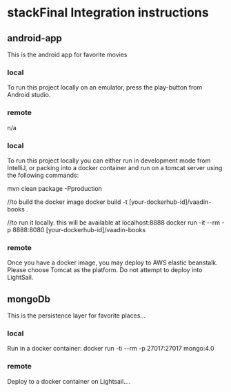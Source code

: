 # stackFinal Integration instructions

## android-app
This is the android app for favorite movies

### local
To run this project locally on an emulator, press the play-button from
Android studio.
### remote
n/a



### local
To run this project locally you can either run in development mode from
IntelliJ, or packing into a docker container and run on a tomcat server
using the following commands:

mvn clean package -Pproduction

//to build the docker image
docker build -t [your-dockerhub-id]/vaadin-books .

//to run it locally. this will be available at localhost:8888
docker run -it --rm -p 8888:8080 [your-dockerhub-id]/vaadin-books

### remote
Once you have a docker image, you may deploy to AWS elastic beanstalk.
Please choose Tomcat as the platform. Do not attempt to deploy into
LightSail.


## mongoDb
This is the persistence layer for favorite places...
### local
Run in a docker container:
docker run -ti --rm -p 27017:27017 mongo:4.0

### remote
Deploy to a docker container on Lightsail....